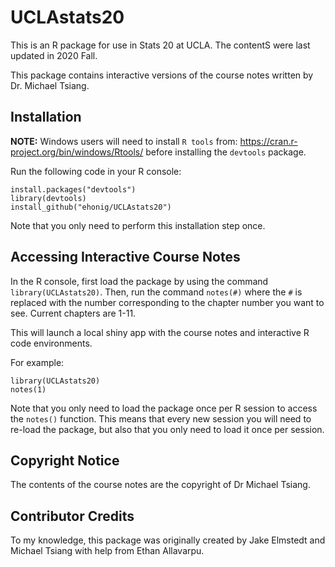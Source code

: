 # UCLAstats20
This is an R package for use in Stats 20 at UCLA. The contentS were last updated in 2020 Fall.

This package contains interactive versions of the course notes written by Dr. Michael Tsiang.

## Installation

**NOTE:** Windows users will need to install `R tools` from: https://cran.r-project.org/bin/windows/Rtools/ before installing the `devtools` package.

Run the following code in your R console:
```
install.packages("devtools")
library(devtools)
install_github("ehonig/UCLAstats20")
```

Note that you only need to perform this installation step once.

<!--Or download the file: `UCLAstats20_1.0.tar.gz` and run the command:
```
install.packages("<PATH TO FILE>/UCLAstats20_1.0.tar.gz", repos = NULL, type = "source")
```
replacing `<PATH TO FILE>` with the location where you saved the file.-->

<!-- ## Use
Before you can access the templates, you may need to "restart"  R. You can do this from the top menu bar with **Session > Retart R**, or with the keyboard shortcuts **Ctrl+Shift+F10** (PC/Linux) or **Cmd+Shift+F10** (OSX). **NOTE:** If you are on a laptop or using a keyboard without a dedicated row of function keys above the number keys (typically you may have combined function and media keys, volume up, down, mute, etc.) you'll often have a **`fn`** key located somewhere (often in the lower left corner of the keyboard). You'll need to press this key in conjunction with the above key combination.

### Homework Templates

#### Current v1.1.1+
The best practice is to create a homework _project_ template. You can access this via the menu with,

**File > New Project > New Directory > UCLA Stats 20 Homework**

This will open a dialog box with the following parameters:
* Directory name: This should be something like hw1 or Homework 13. Whatever the last number is in the textbox will be identified as the homework number.
* Subdirectory path, this should be self explanatory. I recommend making a stats20 directory in the home directory of their system (~ on Mac and Linux, Documents on PC) and placing all of their homeworks there.
* Template type: Either basic or advanced. This will append  {.tabset .tabset-fade .tabset-pills} to all Question level headings causing the question parts to appear as tabs.
* Include Bibliography: Should a bibliography file be included (and generated if none is provided).
* Include Boilerplate: Should some boilerplate code be generated or not?
* Include question prompts: Should the homework question prompts be included in the homework template?
* Name: This should be your full name.
* UID: This should be your university ID.
* Bibliography file: You may select a custom bibliography file from your system. This will copy the file selected into your project directory and update the YAML header accordingly.
* Save as defaults: This will save your name, uid and bibliography file as defaults so you don't need to re-enter them each time.

When the project is created the following occurs:
* The working directory is updated to your project directory.
* A file of the form: 123456789_stats20_hwX.Rmd is generated.
* If you are including a bibliography, a .bib file will be created in the working directory.
* data and images directories are created.
* If you are doing a homework for which there is an existing skeleton,
    * Your boilerplate will come from that specific homework .Rmd file.
    * Otherwise a generic boilerplate will be created.
* If there are files in data or images they will be downloading into the respective subdirectories in you working directory.
* If there are any issues in generating the homework project a file will be created in their working directory named: **`PLEASE READ - Project Creation Notes`**. Things which will cause this file to be created include:
    * Making a HW project for which there does not exist an online template.
    * Making a project which would cause the template .Rmd file to be overwritten (a new file with an appended index number is created instead).
    * Trying to use a .bib file which cannot be found on their computer.

#### Deprecated
Individual template files can be created by:

`File` > `New File` > `R Markdown` > `From Template` > `Basic Homework Template`
Name your file something meaningful e.g. `123456789_stats20_hw1` where `123456789` is replaced with your University ID.

This will create a new directory named `123456789_stats20_hw1` containing the required files. You should then, immediately, do:
`File` > `New Project` > `Existing Directory` and select the newly created directory, e.g. `123456789_stats20_hw1`. -->

## Accessing Interactive Course Notes

In the R console, first load the package by using the command `library(UCLAstats20)`. Then, run the command `notes(#)` where the `#` is replaced with the number corresponding to the chapter number you want to see. Current chapters are 1-11.

This will launch a local shiny app with the course notes and interactive R code environments.

For example:
```
library(UCLAstats20)
notes(1)
```

Note that you only need to load the package once per R session to access the `notes()` function. This means that every new session you will need to re-load the package, but also that you only need to load it once per session.

## Copyright Notice

The contents of the course notes are the copyright of Dr Michael Tsiang.

## Contributor Credits

To my knowledge, this package was originally created by Jake Elmstedt and Michael Tsiang with help from Ethan Allavarpu.
